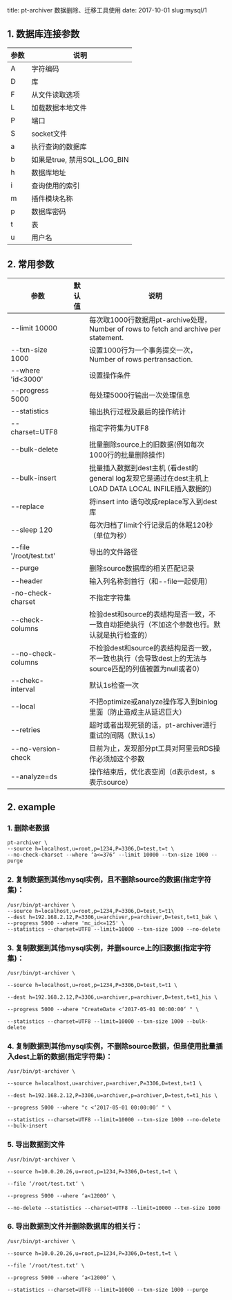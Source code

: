title: pt-archiver 数据删除、迁移工具使用
date: 2017-10-01
slug:mysql/1

## 1. 数据库连接参数
|参数|说明|
| - | - |
| A | 字符编码|
| D | 库 |
| F | 从文件读取选项 |
| L | 加载数据本地文件 |
| P | 端口 |
| S | socket文件 |
| a | 执行查询的数据库 |
| b | 如果是true, 禁用SQL_LOG_BIN |
| h | 数据库地址 |
| i | 查询使用的索引 |
| m | 插件模块名称 |
| p | 数据库密码 |
| t | 表 |
| u | 用户名 |

## 2. 常用参数
|参数|默认值|说明|
| -| -| -|
|--limit 10000||每次取1000行数据用pt-archive处理，Number of rows to fetch and archive per statement.|
|--txn-size  1000 || 设置1000行为一个事务提交一次，Number of rows pertransaction.|
|--where 'id<3000' | |设置操作条件|
|--progress 5000 | | 每处理5000行输出一次处理信息|
| --statistics | | 输出执行过程及最后的操作统计|
|--charset=UTF8 | | 指定字符集为UTF8|
|--bulk-delete| | 批量删除source上的旧数据(例如每次1000行的批量删除操作) |
|--bulk-insert | | 批量插入数据到dest主机 (看dest的general log发现它是通过在dest主机上LOAD DATA LOCAL INFILE插入数据的)
|--replace | | 将insert into 语句改成replace写入到dest库|
|--sleep 120 | | 每次归档了limit个行记录后的休眠120秒（单位为秒）|
|--file '/root/test.txt'| | 导出的文件路径|
|--purge | | 删除source数据库的相关匹配记录|
|--header | | 输入列名称到首行（和--file一起使用）|
|-no-check-charset | | 不指定字符集|
|--check-columns | | 检验dest和source的表结构是否一致，不一致自动拒绝执行（不加这个参数也行。默认就是执行检查的）|
|--no-check-columns | | 不检验dest和source的表结构是否一致，不一致也执行（会导致dest上的无法与source匹配的列值被置为null或者0）|
|--chekc-interval  | | 默认1s检查一次|
|--local | | 不把optimize或analyze操作写入到binlog里面（防止造成主从延迟巨大）|
|--retries | | 超时或者出现死锁的话，pt-archiver进行重试的间隔（默认1s）|
|--no-version-check| | 目前为止，发现部分pt工具对阿里云RDS操作必须加这个参数|
|--analyze=ds| | 操作结束后，优化表空间（d表示dest，s表示source）|

## 2. example
### 1. 删除老数据
```
pt-archiver \
--source h=localhost,u=root,p=1234,P=3306,D=test,t=t \
--no-check-charset --where ‘a<=376‘ --limit 10000 --txn-size 1000 --purge
```

### 2. 复制数据到其他mysql实例，且不删除source的数据(指定字符集)：
```
/usr/bin/pt-archiver \
--source h=localhost,u=root,p=1234,P=3306,D=test,t=t1\
--dest h=192.168.2.12,P=3306,u=archiver,p=archiver,D=test,t=t1_bak \
--progress 5000 --where 'mc_id<=125' \
--statistics --charset=UTF8 --limit=10000 --txn-size 1000 --no-delete
```

### 3. 复制数据到其他mysql实例，并删source上的旧数据(指定字符集)：
```
/usr/bin/pt-archiver \

--source h=localhost,u=root,p=1234,P=3306,D=test,t=t1 \

--dest h=192.168.2.12,P=3306,u=archiver,p=archiver,D=test,t=t1_his \

--progress 5000 --where "CreateDate <‘2017-05-01 00:00:00‘ " \

--statistics --charset=UTF8 --limit=10000 --txn-size 1000 --bulk-delete
```

### 4. 复制数据到其他mysql实例，不删除source数据，但是使用批量插入dest上新的数据(指定字符集)：
```
/usr/bin/pt-archiver \

--source h=localhost,u=archiver,p=archiver,P=3306,D=test,t=t1 \

--dest h=192.168.2.12,P=3306,u=archiver,p=archiver,D=test,t=t1_his \

--progress 5000 --where "c <‘2017-05-01 00:00:00‘ " \

--statistics --charset=UTF8 --limit=10000 --txn-size 1000 --no-delete  --bulk-insert
```

### 5. 导出数据到文件
```
/usr/bin/pt-archiver \

--source h=10.0.20.26,u=root,p=1234,P=3306,D=test,t=t \

--file ‘/root/test.txt‘ \

--progress 5000 --where ‘a<12000‘ \

--no-delete --statistics --charset=UTF8 --limit=10000 --txn-size 1000
```

### 6. 导出数据到文件并删除数据库的相关行：
```
/usr/bin/pt-archiver \

--source h=10.0.20.26,u=root,p=1234,P=3306,D=test,t=t \

--file ‘/root/test.txt‘ \

--progress 5000 --where ‘a<12000‘ \

--statistics --charset=UTF8 --limit=10000 --txn-size 1000 --purge
```
